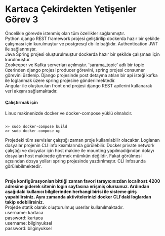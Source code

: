 <h1>Kartaca Çekirdekten Yetişenler Görev 3</h1>

<p> Öncelikle görevde istenmiş olan tüm özellikler sağlanmıştır.
<br>
Python django REST framework projesi geliştirilip dockerda hazır bir şekilde çalışması için kurulmuştur ve postgresql db ile bağlıdır. Authentication JWT ile sağlanmıştır.
<br>
Java Spring projesi oluşturulmuştur dockerda hazır bir şekilde çalışması için kurulmuştur.
<br>
Zookeeper ve Kafka serverları açılmıştır. 'sarama_topic' adlı bir topic üzerinden django projesi producer görevini, spring projesi consumer görevini üstlenip. Django projesinde post detayına atılan bir api isteği kafka ile loglanmak üzere spring projesine gönderilmektedir. 
<br>
Angular ile oluşturulan front end projesi django REST apilerini kullanarak veri akışını sağlamaktadır. 
<br>
<h4>Çalıştırmak için</h4>
Linux makinenizde docker ve docker-compose yüklü olmalıdır. <br>

```terminal

>> sudo docker-compose build
>> sudo docker-compose up
```
Projedeki tüm servisler çalıştığı zaman proje kullanılabilir olacaktır. Loglanan dosyalar projenin CLI info kısımlarında görülebilir. Docker private network çalıştığı ve dosyalar için host makine ile mounting yapılmadığından dolayı dosyaları host makinede görmek mümkün değildir. Fakat görülmesi açısından dosya yolları spring projesinde yazdırılmıştır. CLI Infosunda görülebilmektedir. 
</p>

<br>
<strong>Proje konfigürasyonları bittiği zaman favori tarayıcınızdan localhost:4200 adresine giderek sitenin login sayfasına erişmiş olursunuz. Ardından aşağıdaki kullanıcı bilgilerinden herhangi birisi ile sisteme giriş yapabilirsiniz. Aynı zamanda aktivitelerinizi docker CLI'daki loglardan takip edebilirsiniz.</strong>

<br>
Projede statik olarak oluşturulmuş userlar kullanılmaktadır. 
<br>
username: kartaca <br>
password: kartaca <br>
username: bilginyuksel <br>
password: bilginyuksel 


